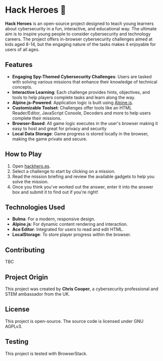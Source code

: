 # Hack Heroes 🦸

**Hack Heroes** is an open-source project designed to teach young learners about cybersecurity in a fun, interactive, and educational way. The ultimate aim is to inspire young people to consider cybersecurity and technology careers. The project offers in-browser cybersecurity challenges aimed at kids aged 8-14, but the engaging nature of the tasks makes it enjoyable for users of all ages.

## Features

- **Engaging Spy-Themed Cybersecurity Challenges**: Users are tasked with solving various missions that enhance their knowledge of technical concepts.
- **Interactive Learning**: Each challenge provides hints, objectives, and tools to help players complete tasks and learn along the way.
- **Alpine.js-Powered**: Application logic is built using [Alpine.js](https://alpinejs.dev/).
- **Customizable Toolset**: Challenges offer tools like an HTML Reader/Editor, JavaScript Console, Decoders and more to help users complete their missions.
- **Browser-Based**: All game logic executes in the user's browser making it easy to host and great for privacy and security
- **Local Data Storage**: Game progress is stored locally in the browser, making the game private and secure. 

## How to Play

1. Open [hackhero.es](https://hackhero.es/).
2. Select a challenge to start by clicking on a mission.
3. Read the mission briefing and review the available gadgets to help you solve the mission.
4. Once you think you've worked out the answer, enter it into the answer box and submit it to find out if you're right!

## Technologies Used

- **Bulma**: For a modern, responsive design.
- **Alpine.js**: For dynamic content rendering and interaction.
- **Ace Editor**: Integrated for users to read and edit HTML.
- **LocalStorage**: To store player progress within the browser.

## Contributing

TBC

## Project Origin

This project was created by **Chris Cooper**, a cybersecurity professional and STEM ambassador from the UK.

## License

This project is open-source. The source code is licensed under GNU AGPLv3.

## Testing

This project is tested with BrowserStack.
